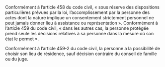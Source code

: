 Conformément à l’article 458 du code civil, « sous réserve des dispositions particulières prévues par la loi, l’accomplissement par la personne des actes dont la nature implique un consentement strictement personnel ne peut jamais donner lieu à assistance ou représentation ». Conformément à l’article 459 du code civil, « dans les autres cas, la personne protégée prend seule les décisions relatives à sa personne dans la mesure où son état le permet ».

Conformément à l’article 459-2 du code civil, la personne a la possibilité de choisir son lieu de résidence, sauf décision contraire du conseil de famille ou du juge.
